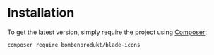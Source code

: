 # Installation

To get the latest version, simply require the project using
[Composer](https://getcomposer.org/):

```bash
composer require bombenprodukt/blade-icons
```
